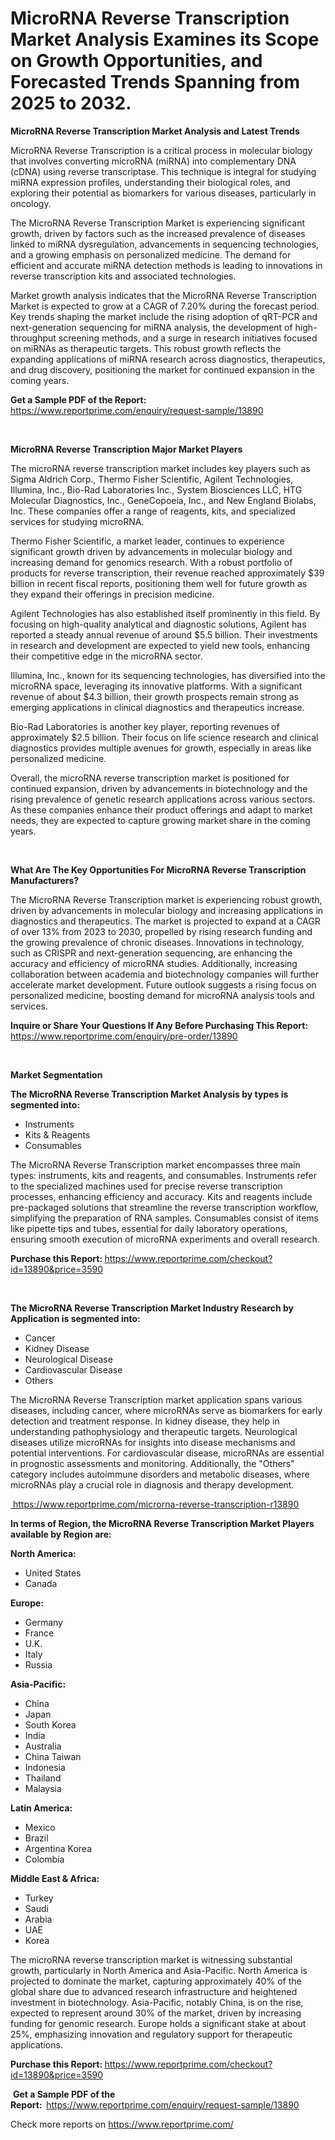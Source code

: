 <p><h1>MicroRNA Reverse Transcription Market Analysis Examines its Scope on Growth Opportunities, and Forecasted Trends Spanning from 2025 to 2032.</h1></p><p><strong>MicroRNA Reverse Transcription Market Analysis and Latest Trends</strong></p>
<p><p>MicroRNA Reverse Transcription is a critical process in molecular biology that involves converting microRNA (miRNA) into complementary DNA (cDNA) using reverse transcriptase. This technique is integral for studying miRNA expression profiles, understanding their biological roles, and exploring their potential as biomarkers for various diseases, particularly in oncology. </p><p>The MicroRNA Reverse Transcription Market is experiencing significant growth, driven by factors such as the increased prevalence of diseases linked to miRNA dysregulation, advancements in sequencing technologies, and a growing emphasis on personalized medicine. The demand for efficient and accurate miRNA detection methods is leading to innovations in reverse transcription kits and associated technologies. </p><p>Market growth analysis indicates that the MicroRNA Reverse Transcription Market is expected to grow at a CAGR of 7.20% during the forecast period. Key trends shaping the market include the rising adoption of qRT-PCR and next-generation sequencing for miRNA analysis, the development of high-throughput screening methods, and a surge in research initiatives focused on miRNAs as therapeutic targets. This robust growth reflects the expanding applications of miRNA research across diagnostics, therapeutics, and drug discovery, positioning the market for continued expansion in the coming years.</p></p>
<p><strong>Get a Sample PDF of the Report:&nbsp;</strong> <a href="https://www.reportprime.com/enquiry/request-sample/13890?utm_campaign=3255&utm_medium=2&utm_source=Github&utm_content=ia&utm_term=20032025&utm_id=microrna-reverse-transcription">https://www.reportprime.com/enquiry/request-sample/13890</a></p>
<p>&nbsp;</p>
<p><strong>MicroRNA Reverse Transcription Major Market Players</strong></p>
<p><p>The microRNA reverse transcription market includes key players such as Sigma Aldrich Corp., Thermo Fisher Scientific, Agilent Technologies, Illumina, Inc., Bio-Rad Laboratories Inc., System Biosciences LLC, HTG Molecular Diagnostics, Inc., GeneCopoeia, Inc., and New England Biolabs, Inc. These companies offer a range of reagents, kits, and specialized services for studying microRNA.</p><p>Thermo Fisher Scientific, a market leader, continues to experience significant growth driven by advancements in molecular biology and increasing demand for genomics research. With a robust portfolio of products for reverse transcription, their revenue reached approximately $39 billion in recent fiscal reports, positioning them well for future growth as they expand their offerings in precision medicine.</p><p>Agilent Technologies has also established itself prominently in this field. By focusing on high-quality analytical and diagnostic solutions, Agilent has reported a steady annual revenue of around $5.5 billion. Their investments in research and development are expected to yield new tools, enhancing their competitive edge in the microRNA sector.</p><p>Illumina, Inc., known for its sequencing technologies, has diversified into the microRNA space, leveraging its innovative platforms. With a significant revenue of about $4.3 billion, their growth prospects remain strong as emerging applications in clinical diagnostics and therapeutics increase.</p><p>Bio-Rad Laboratories is another key player, reporting revenues of approximately $2.5 billion. Their focus on life science research and clinical diagnostics provides multiple avenues for growth, especially in areas like personalized medicine.</p><p>Overall, the microRNA reverse transcription market is positioned for continued expansion, driven by advancements in biotechnology and the rising prevalence of genetic research applications across various sectors. As these companies enhance their product offerings and adapt to market needs, they are expected to capture growing market share in the coming years.</p></p>
<p>&nbsp;</p>
<p><strong>What Are The Key Opportunities For MicroRNA Reverse Transcription Manufacturers?</strong></p>
<p><p>The MicroRNA Reverse Transcription market is experiencing robust growth, driven by advancements in molecular biology and increasing applications in diagnostics and therapeutics. The market is projected to expand at a CAGR of over 13% from 2023 to 2030, propelled by rising research funding and the growing prevalence of chronic diseases. Innovations in technology, such as CRISPR and next-generation sequencing, are enhancing the accuracy and efficiency of microRNA studies. Additionally, increasing collaboration between academia and biotechnology companies will further accelerate market development. Future outlook suggests a rising focus on personalized medicine, boosting demand for microRNA analysis tools and services.</p></p>
<p><strong>Inquire or Share Your Questions If Any Before Purchasing This Report:</strong> <a href="https://www.reportprime.com/enquiry/pre-order/13890?utm_campaign=3255&utm_medium=2&utm_source=Github&utm_content=ia&utm_term=20032025&utm_id=microrna-reverse-transcription">https://www.reportprime.com/enquiry/pre-order/13890</a></p>
<p>&nbsp;</p>
<p><strong>Market Segmentation</strong></p>
<p><strong>The MicroRNA Reverse Transcription Market Analysis by types is segmented into:</strong></p>
<p><ul><li>Instruments</li><li>Kits & Reagents</li><li>Consumables</li></ul></p>
<p><p>The MicroRNA Reverse Transcription market encompasses three main types: instruments, kits and reagents, and consumables. Instruments refer to the specialized machines used for precise reverse transcription processes, enhancing efficiency and accuracy. Kits and reagents include pre-packaged solutions that streamline the reverse transcription workflow, simplifying the preparation of RNA samples. Consumables consist of items like pipette tips and tubes, essential for daily laboratory operations, ensuring smooth execution of microRNA experiments and overall research.</p></p>
<p><strong>Purchase this Report:&nbsp;</strong><a href="https://www.reportprime.com/checkout?id=13890&price=3590&utm_campaign=3255&utm_medium=2&utm_source=Github&utm_content=ia&utm_term=20032025&utm_id=microrna-reverse-transcription">https://www.reportprime.com/checkout?id=13890&price=3590</a></p>
<p>&nbsp;</p>
<p><strong>The MicroRNA Reverse Transcription Market Industry Research by Application is segmented into:</strong></p>
<p><ul><li>Cancer</li><li>Kidney Disease</li><li>Neurological Disease</li><li>Cardiovascular Disease</li><li>Others</li></ul></p>
<p><p>The MicroRNA Reverse Transcription market application spans various diseases, including cancer, where microRNAs serve as biomarkers for early detection and treatment response. In kidney disease, they help in understanding pathophysiology and therapeutic targets. Neurological diseases utilize microRNAs for insights into disease mechanisms and potential interventions. For cardiovascular disease, microRNAs are essential in prognostic assessments and monitoring. Additionally, the "Others" category includes autoimmune disorders and metabolic diseases, where microRNAs play a crucial role in diagnosis and therapy development.</p></p>
<p><a href="https://www.reportprime.com/microrna-reverse-transcription-r13890?utm_campaign=3255&utm_medium=2&utm_source=Github&utm_content=ia&utm_term=20032025&utm_id=microrna-reverse-transcription">&nbsp;https://www.reportprime.com/microrna-reverse-transcription-r13890</a></p>
<p><strong>In terms of Region, the MicroRNA Reverse Transcription Market Players available by Region are:</strong></p>
<p>
    <p> <strong> North America: </strong>
        <ul>
            <li>United States</li>
            <li>Canada</li>
        </ul>
        </p> 
    <p> <strong> Europe: </strong>
        <ul>
            <li>Germany</li>
            <li>France</li>
            <li>U.K.</li>
            <li>Italy</li>
            <li>Russia</li>
        </ul>
        </p> 
    <p> <strong> Asia-Pacific: </strong>
        <ul>
            <li>China</li>
            <li>Japan</li>
            <li>South Korea</li>
            <li>India</li>
            <li>Australia</li>
            <li>China Taiwan</li>
            <li>Indonesia</li>
            <li>Thailand</li>
            <li>Malaysia</li>
        </ul>
        </p> 
    <p> <strong> Latin America: </strong>
        <ul>
            <li>Mexico</li>
            <li>Brazil</li>
            <li>Argentina Korea</li>
            <li>Colombia</li>
        </ul>
        </p> 
    <p> <strong> Middle East & Africa: </strong>
        <ul>
            <li>Turkey</li>
            <li>Saudi</li>
            <li>Arabia</li>
            <li>UAE</li>
            <li>Korea</li>
        </ul>
    </p>
    </p>
<p><p>The microRNA reverse transcription market is witnessing substantial growth, particularly in North America and Asia-Pacific. North America is projected to dominate the market, capturing approximately 40% of the global share due to advanced research infrastructure and heightened investment in biotechnology. Asia-Pacific, notably China, is on the rise, expected to represent around 30% of the market, driven by increasing funding for genomic research. Europe holds a significant stake at about 25%, emphasizing innovation and regulatory support for therapeutic applications.</p></p>
<p><strong>Purchase this Report: </strong><a href="https://www.reportprime.com/checkout?id=13890&price=3590&utm_campaign=3255&utm_medium=2&utm_source=Github&utm_content=ia&utm_term=20032025&utm_id=microrna-reverse-transcription">https://www.reportprime.com/checkout?id=13890&price=3590</a></p>
<p>&nbsp;<strong>Get a Sample PDF of the Report:&nbsp;&nbsp;</strong><a href="https://www.reportprime.com/enquiry/request-sample/13890?utm_campaign=3255&utm_medium=2&utm_source=Github&utm_content=ia&utm_term=20032025&utm_id=microrna-reverse-transcription">https://www.reportprime.com/enquiry/request-sample/13890</a></p>
<p><strong></strong></p>
<p>Check more reports on <a href="https://www.reportprime.com/?utm_campaign=3255&utm_medium=2&utm_source=Github&utm_content=ia&utm_term=20032025&utm_id=microrna-reverse-transcription">https://www.reportprime.com/</a></p>